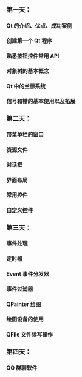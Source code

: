### 第一天：
#### Qt 的介绍、优点、成功案例  

#### 创建第一个 Qt 程序  

#### 熟悉按钮控件常用 API  

#### 对象树的基本概念  

#### Qt 中的坐标系统  

#### 信号和槽的基本使用以及拓展  


### 第二天：
#### 带菜单栏的窗口  

#### 资源文件  

#### 对话框  

#### 界面布局  

#### 常用控件  

#### 自定义控件  


### 第三天：
#### 事件处理  

#### 定时器  

#### Event 事件分发器  

#### 事件过滤器  

#### QPainter 绘图  

#### 绘图设备的使用  

#### QFile 文件读写操作  


### 第四天：
#### QQ 群聊软件  